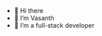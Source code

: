 - 👋 Hi there
- 👀 I’m Vasanth
- 🌱 I’m a full-stack developer

<!---
vasanth0512/vasanth0512 is a ✨ special ✨ repository because its `README.md` (this file) appears on your GitHub profile.
You can click the Preview link to take a look at your changes.
--->
